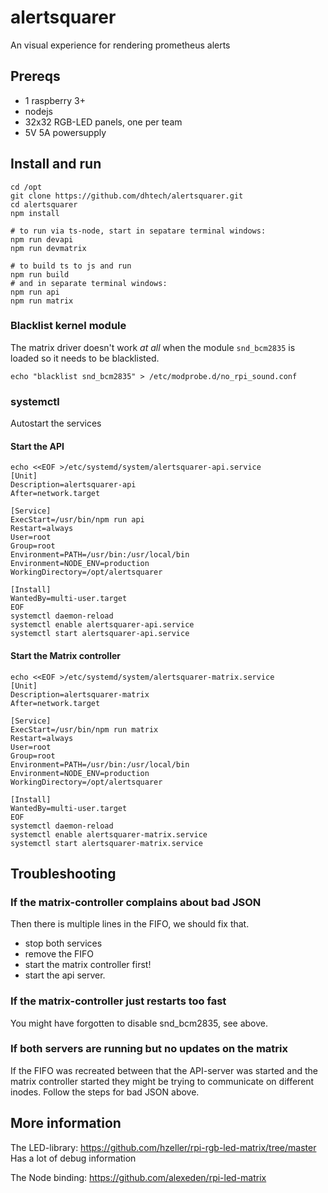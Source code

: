 # alertsquarer
An visual experience for rendering prometheus alerts

## Prereqs
* 1 raspberry 3+
* nodejs
* 32x32 RGB-LED panels, one per team
* 5V 5A powersupply

## Install and run
```
cd /opt
git clone https://github.com/dhtech/alertsquarer.git
cd alertsquarer
npm install

# to run via ts-node, start in sepatare terminal windows:
npm run devapi
npm run devmatrix

# to build ts to js and run
npm run build
# and in separate terminal windows:
npm run api
npm run matrix
```

### Blacklist kernel module
The matrix driver doesn't work *at all* when the module `snd_bcm2835` is loaded so it needs to be blacklisted.

```
echo "blacklist snd_bcm2835" > /etc/modprobe.d/no_rpi_sound.conf
```

### systemctl
Autostart the services

#### Start the API
```
echo <<EOF >/etc/systemd/system/alertsquarer-api.service
[Unit]
Description=alertsquarer-api
After=network.target

[Service]
ExecStart=/usr/bin/npm run api
Restart=always
User=root
Group=root
Environment=PATH=/usr/bin:/usr/local/bin
Environment=NODE_ENV=production
WorkingDirectory=/opt/alertsquarer

[Install]
WantedBy=multi-user.target
EOF
systemctl daemon-reload
systemctl enable alertsquarer-api.service
systemctl start alertsquarer-api.service

```

#### Start the Matrix controller
```
echo <<EOF >/etc/systemd/system/alertsquarer-matrix.service
[Unit]
Description=alertsquarer-matrix
After=network.target

[Service]
ExecStart=/usr/bin/npm run matrix
Restart=always
User=root
Group=root
Environment=PATH=/usr/bin:/usr/local/bin
Environment=NODE_ENV=production
WorkingDirectory=/opt/alertsquarer

[Install]
WantedBy=multi-user.target
EOF
systemctl daemon-reload
systemctl enable alertsquarer-matrix.service
systemctl start alertsquarer-matrix.service
```

## Troubleshooting
### If the matrix-controller complains about bad JSON
Then there is multiple lines in the FIFO, we should fix that.
* stop both services
* remove the FIFO
* start the matrix controller first!
* start the api server.

### If the matrix-controller just restarts too fast
You might have forgotten to disable snd_bcm2835, see above.

### If both servers are running but no updates on the matrix
If the FIFO was recreated between that the API-server was started and
the matrix controller started they might be trying to communicate
on different inodes. Follow the steps for bad JSON above.

## More information
The LED-library:
https://github.com/hzeller/rpi-rgb-led-matrix/tree/master
Has a lot of debug information

The Node binding:
https://github.com/alexeden/rpi-led-matrix
